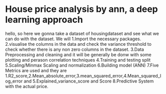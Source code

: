 # House price analysis by ann, a deep learning approach
hello, so here we gonna take a dataset of housingdataset and see what we can do with the dataset.
We will
1.Import the necessary packages.
2.visualise the columns in the data and check the variance threshold to check whether there is any non zero columns in the dataset.
3.Data Preprocessing and cleaning and it will be generally be donw with some plotting and perason correlation techniques
4.Training and testing split
5.Scaling/Minmax Scaling and normalization
6.Building model (ANN)
7.Five Metrics are used and they are 1.R2_score,2.Mean_absolute_error,3.mean_squared_error,4.Mean_squared_log_error and 5.Explained_variance_score and Score
8.Predictive System with the actual price.




